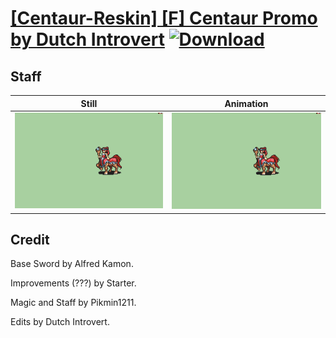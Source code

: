 # [\[Centaur-Reskin\] \[F\] Centaur Promo by Dutch Introvert](./) [![Download](https://img.shields.io/badge/Download--red?style=social&logo=github)](https://minhaskamal.github.io/DownGit/#/home?url=https://github.com/Klokinator/FE-Repo/tree/main/Battle%20Animations%2FMonsters%20-%20Basic%20Types%2F%5BCentaur-Reskin%5D%20%5BF%5D%20Centaur%20Promo%20by%20Dutch%20Introvert%2F7.%20Staff)

## Staff

| Still | Animation |
| :---: | :-------: |
| ![Staff still](./Staff_000.png) | ![Staff](./Staff.gif) |

## Credit

Base Sword by Alfred Kamon. 

Improvements (???) by Starter.

Magic and Staff by Pikmin1211.

Edits by Dutch Introvert.
